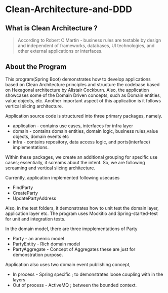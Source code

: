 #  Clean-Architecture-and-DDD 

## What is Clean Architecture ?
> According to Robert C Martin - business rules are testable by design and independent of frameworks, databases, UI technologies, and other external applications or interfaces.

## About the Program  

This program(Spring Boot) demonstrates how to develop applications based on Clean Architecture principles and structure the codebase based on Hexagonal architecture by Alistair Cockburn. Also, the application showcases some of the Domain Driven concepts, such as  Domain entities, value objects, etc. Another important aspect of this application is it follows vertical slicing architecture.

Application source code is structured into three primary packages, namely.
  * application - contains use cases, interfaces for infra layer 
  * domain - contains domain entities, domain logic, business rules,value objects, domain events etc
  * infra - contains repository, data access logic, and ports(interface) implementations.

Within these packages, we create an additional grouping for specific use cases; essentially, it screams about the intent. So, we are following screaming and vertical slicing architecture.

Currently, application implemented following usecases
 * FindParty
 * CreateParty
 * UpdatePartyAddress

Also, in the test folders, it demonstrates how to unit test the domain layer, application layer etc. The program uses Mockitio and Spring-started-test for unit and integration tests. 

In the domain model, there are three impplementations of Party 
 * Party - an anemic model
 * PartyEntity - Rich domain model 
 * PartyAggregate - Concept of Aggregates 
these are just for demonstration purpose. 

Application also uses two domain event publishing concept, 
 * In process - Spring specific ; to demonstrates loose coupling with in the layers 
 * Out of process - ActiveMQ ; between the bounded context. 
